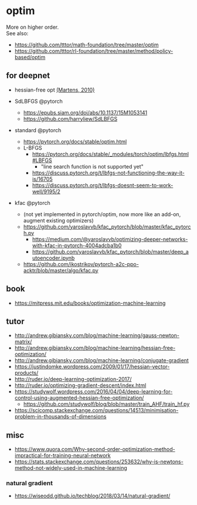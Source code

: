 # optim
More on higher order. </br>
See also:
* https://github.com/tttor/math-foundation/tree/master/optim
* https://github.com/tttor/rl-foundation/tree/master/method/policy-based/optim

## for deepnet
* hessian-free opt [(Martens, 2010)](hdf_martens_2010.md)
* SdLBFGS @pytorch
  * https://epubs.siam.org/doi/abs/10.1137/15M1053141
  * https://github.com/harryliew/SdLBFGS
* standard @pytorch
  * https://pytorch.org/docs/stable/optim.html
  * L-BFGS
    * https://pytorch.org/docs/stable/_modules/torch/optim/lbfgs.html#LBFGS
      * "line search function is not supported yet"
    * https://discuss.pytorch.org/t/lbfgs-not-functioning-the-way-it-is/16705
    * https://discuss.pytorch.org/t/lbfgs-doesnt-seem-to-work-well/9195/2

* kfac @pytorch
  * (not yet implemented in pytorch/optim, now more like an add-on, augment existing optimizers)
  * https://github.com/yaroslavvb/kfac_pytorch/blob/master/kfac_pytorch.py
    * https://medium.com/@yaroslavvb/optimizing-deeper-networks-with-kfac-in-pytorch-4004adcba1b0
    * https://github.com/yaroslavvb/kfac_pytorch/blob/master/deep_autoencoder.ipynb
  * https://github.com/ikostrikov/pytorch-a2c-ppo-acktr/blob/master/algo/kfac.py

## book
* https://mitpress.mit.edu/books/optimization-machine-learning

## tutor
* http://andrew.gibiansky.com/blog/machine-learning/gauss-newton-matrix/
* http://andrew.gibiansky.com/blog/machine-learning/hessian-free-optimization/
* http://andrew.gibiansky.com/blog/machine-learning/conjugate-gradient
* https://justindomke.wordpress.com/2009/01/17/hessian-vector-products/
* http://ruder.io/deep-learning-optimization-2017/
* http://ruder.io/optimizing-gradient-descent/index.html
* https://studywolf.wordpress.com/2016/04/04/deep-learning-for-control-using-augmented-hessian-free-optimization/
  * https://github.com/studywolf/blog/blob/master/train_AHF/train_hf.py
* https://scicomp.stackexchange.com/questions/14513/minimisation-problem-in-thousands-of-dimensions

## misc
* https://www.quora.com/Why-second-order-optimization-method-impractical-for-training-neural-network
* https://stats.stackexchange.com/questions/253632/why-is-newtons-method-not-widely-used-in-machine-learning

### natural gradient
* https://wiseodd.github.io/techblog/2018/03/14/natural-gradient/

